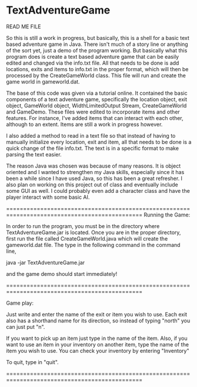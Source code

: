 TextAdventureGame
=================

READ ME FILE

So this is still a work in progress, but basically, this is a shell for a basic text based 
adventure game in Java. There isn't much of a story line or anything of the sort yet, just a 
demo of the program working. But basically what this program does is create a text based adventure
game that can be easily edited and changed via the info.txt file. All that needs to be done is add
locations, exits and items to info.txt in the proper format, which will then be processed by the 
CreateGameWorld class. This file will run and create the game world in gameworld.dat. 

The base of this code was given via a tutorial online. It contained the basic components of a 
text adventure game, specifically the location object, exit object, GameWorld object, WidthLimitedOutput 
Stream, CreateGameWorld and GameDemo. These files were edited to incorporate items and other features.
For instance, I've added items that can interact with each other, although to an extent.
Items are still a work in progress however.

I also added a method to read in a text file so that instead of having to 
manually initialize every location, exit and item, all that needs to be done is a
quick change of the file info.txt. The text is in a specific format to make parsing the
text easier. 

The reason Java was chosen was because of many reasons. It is object oriented and I wanted to
strengthen my Java skills, especially since it has been a while since I have used Java,
so this has been a great refresher. I also plan on working on this project out of class and 
eventually include some GUI as well. I could probably even add a character class and have the 
player interact with some basic AI.

==============================================================================================
Running the Game:

In order to run the program, you must be in the directory where TextAdventureGame.jar is located.
Once you are in the proper directory, first run the file called CreateGameWorld.java which will create the gameworld.dat file. The type in the following command in the command line,

java -jar TextAdventureGame.jar

and the game demo should start immediately!

==============================================================================================

Game play:

Just write and enter the name of the exit or item you wish to use.
Each exit also has a shorthand name for its direction, so instead of 
typing "north" you can just put "n".

If you want to pick up an item just type in the name of the item. Also, if you want to
use an item in your inventory on another item, type the name of the item you wish to use.
You can check your inventory by entering "Inventory"

To quit, type in "quit".

==============================================================================================

